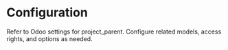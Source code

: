 # Configuration

Refer to Odoo settings for project_parent. Configure related models, access rights, and options as needed.
